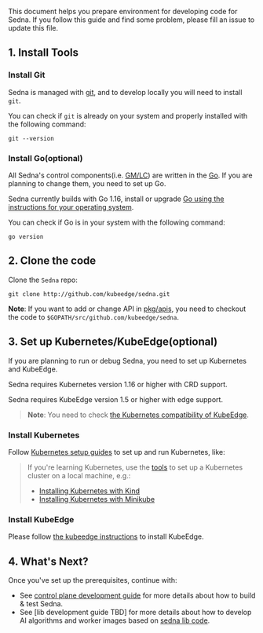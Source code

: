This document helps you prepare environment for developing code for Sedna.
If you follow this guide and find some problem, please fill an issue to update this file.

## 1. Install Tools
### Install Git

Sedna is managed with [git], and to develop locally you
will need to install `git`.

You can check if `git` is already on your system and properly installed with 
the following command:

```
git --version
```

### Install Go(optional)

All Sedna's control components(i.e. [GM/LC][framework]) are written in the [Go][golang].
If you are planning to change them, you need to set up Go.

Sedna currently builds with Go 1.16, install or upgrade [Go using the instructions for your operating system][golang].

You can check if Go is in your system with the following command:

```
go version
```

## 2. Clone the code

Clone the `Sedna` repo:

```shell
git clone http://github.com/kubeedge/sedna.git
```

**Note**: If you want to add or change API in [pkg/apis](/pkg/apis), you need to checkout the code to `$GOPATH/src/github.com/kubeedge/sedna`.

## 3. Set up Kubernetes/KubeEdge(optional)
If you are planning to run or debug Sedna, you need to set up Kubernetes and KubeEdge.

Sedna requires Kubernetes version 1.16 or higher with CRD support.

Sedna requires KubeEdge version 1.5 or higher with edge support.

> **Note**: You need to check [the Kubernetes compatibility of KubeEdge][kubeedge-k8s-compatibility].

### Install Kubernetes

Follow [Kubernetes setup guides][k8s-setup] to set up and run Kubernetes, like:
> If you're learning Kubernetes, use the [tools][k8s-tools] to set up a Kubernetes cluster on a local machine, e.g.:
>	* [Installing Kubernetes with Kind][kind]
>	* [Installing Kubernetes with Minikube][minikube]


### Install KubeEdge

Please follow [the kubeedge instructions][kubeedge] to install KubeEdge.


## 4. What's Next?

Once you've set up the prerequisites, continue with:
- See [control plane development guide]
for more details about how to build & test Sedna.
- See [lib development guide TBD] for more details about how to develop AI algorithms and worker images based on [sedna lib code](/lib).

[git]: https://git-scm.com/
[framework]: /docs/proposals/architecture.md#architecture
[github]: https://github.com/
[golang]: https://golang.org/doc/install
[k8s-setup]: https://kubernetes.io/docs/setup/
[k8s-tools]: https://kubernetes.io/docs/tasks/tools
[minikube]: https://minikube.sigs.k8s.io/docs/start/
[kind]: https://kind.sigs.k8s.io
[kubeedge]: https://kubeedge.io/en/docs/
[kubeedge-k8s-compatibility]: https://github.com/kubeedge/kubeedge#kubernetes-compatibility

[control plane development guide]: ./control-plane/development.md

